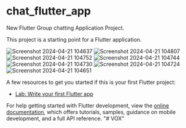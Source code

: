 # chat_flutter_app

New Flutter Group chatting Application Project.



This project is a starting point for a Flutter application.


![Screenshot 2024-04-21 104637](https://github.com/Kishalsj/VOX-Group-chat-Mobile-application/assets/141005505/6acb6711-2649-44c4-85bb-623688113849)
![Screenshot 2024-04-21 104807](https://github.com/Kishalsj/VOX-Group-chat-Mobile-application/assets/141005505/7b58ffba-bddf-4267-bc3e-dbc2a15bdd8b)
![Screenshot 2024-04-21 104752](https://github.com/Kishalsj/VOX-Group-chat-Mobile-application/assets/141005505/de24feb5-dfd4-4dc2-8dd3-d5906b72fbbe)
![Screenshot 2024-04-21 104744](https://github.com/Kishalsj/VOX-Group-chat-Mobile-application/assets/141005505/02e58de1-479a-4ef8-9291-b2fff3c7d454)
![Screenshot 2024-04-21 104730](https://github.com/Kishalsj/VOX-Group-chat-Mobile-application/assets/141005505/883a6c88-b526-4111-b076-06a570f9065a)
![Screenshot 2024-04-21 104724](https://github.com/Kishalsj/VOX-Group-chat-Mobile-application/assets/141005505/71722b58-15d2-4bf4-80a0-3f8ac48af24e)
![Screenshot 2024-04-21 104651](https://github.com/Kishalsj/VOX-Group-chat-Mobile-application/assets/141005505/81b49864-4dc0-40db-8279-3edcd960bfcd)


A few resources to get you started if this is your first Flutter project:

- [Lab: Write your first Flutter app](https://docs.flutter.dev/get-started/codelab)

For help getting started with Flutter development, view the
[online documentation](https://docs.flutter.dev/), which offers tutorials,
samples, guidance on mobile development, and a full API reference.
"# VOX" 
